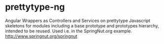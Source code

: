 # prettytype-ng
Angular Wrappers as Controllers and Services on prettytype Javascript skeletons for modules including a base prototype and prototypes hierarchy, intended to be reused. Used i.e. in the SpringNut.org example. http://www.springnut.org/springnut